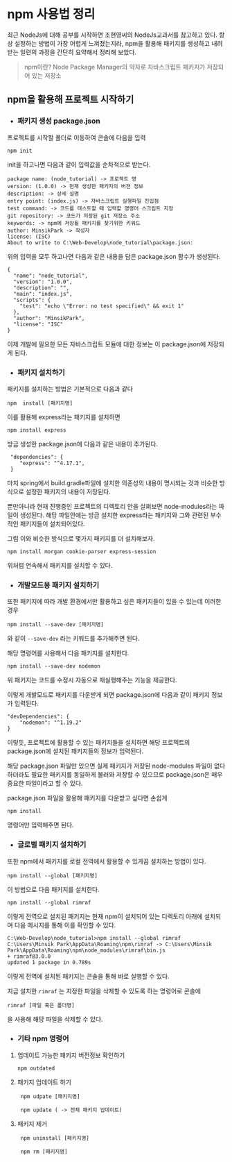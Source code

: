 # npm 사용법 정리

최근 NodeJs에 대해 공부를 시작하면 조현영씨의 NodeJs교과서를 참고하고 있다. 항상 설정하는 방법이 가장 어렵게 느껴졌는지라, npm을 활용해 패키지를 생성하고 내려받는 일련의 과정을 간단히 요약해서 정리해 보았다. 

> npm이란? 
>Node Package Manager의 약자로 자바스크립트 패키지가 저장되어 있는 저장소

## npm을 활용해 프로젝트 시작하기

* ###  패키지 생성 package.json

프로젝트를 시작할 폴더로 이동하여 콘솔에 다음을 입력

    npm init

init을 하고나면 다음과 같이 입력값을 순차적으로 받는다.

```
package name: (node_tutorial) -> 프로젝트 명
version: (1.0.0) -> 현재 생성한 패키지의 버젼 정보
description: -> 상세 설명
entry point: (index.js) -> 자바스크립트 실행파일 진입점
test command: -> 코드를 테스트할 때 입력할 명령어 스크립트 지정
git repository: -> 코드가 저장된 git 저장소 주소
keywords: -> npm에 저장될 패키지를 찾기위한 키워드
author: MinsikPark -> 작성자
license: (ISC)
About to write to C:\Web-Develop\node_tutorial\package.json:
```

위의 입력을 모두 하고나면 다음과 같은 내용을 담은 package.json 함수가 생성된다.

```
{
  "name": "node_tutorial",
  "version": "1.0.0",
  "description": "",
  "main": "index.js",
  "scripts": {
    "test": "echo \"Error: no test specified\" && exit 1"
  },
  "author": "MinsikPark",
  "license": "ISC"
}

```

이제 개발에 필요한 모든 자바스크립트 모듈에 대한 정보는 이 package.json에 저장되게 된다.

* ### 패키지 설치하기

패키지를 설치하는 방법은 기본적으로 다음과 같다

    npm  install [패키지명]

이를 활용해 express라는 패키지를 설치하면

    npm install express

방금 생성한 package.json에 다음과 같은 내용이 추가된다. 

```
 "dependencies": {
    "express": "^4.17.1",
 }
```

마치 spring에서 build.gradle파일에 설치한 의존성의 내용이 명시되는 것과 비슷한 방식으로 설정한 패키지의 내용이 저장된다.

뿐만아니라 현재 진행중인 프로젝트의 디렉토리 안을 살펴보면 node-modules라는 파일이 생성된다. 해당 파일안에는 방금 설치한 express라는 패키지와 그와 관련된 부수적인 패키지들이 설치되어있다.

그럼 이와 비슷한 방식으로 몇가지 패키지를 더 설치해보자.

    npm install morgan cookie-parser express-session

위처럼 연속해서 패키지를 설치할 수 있다. 


* ### 개발모드용 패키지 설치하기
또한 패키지에 따라 개발 환경에서만 활용하고 싶은 패키지들이 있을 수 있는데 이러한 경우 

    npm install --save-dev [패키지명]

와 같이 `--save-dev` 라는 키워드를 추가해주면 된다. 



해당 명령어를 사용해서 다음 패키지를 설치한다.

    npm install --save-dev nodemon

위 패키지는 코드를 수정시 자동으로 재실행해주는  기능을 제공한다. 

이렇게 개발모드로 패키지를 다운받게 되면 package.json에 다음과 같이 패키지 정보가 입력된다. 

    "devDependencies": {
        "nodemon": "^1.19.2"
    }


이렇듯, 프로젝트에 활용할 수 있는 패키지들을 설치하면 해당 프로젝트의 package.json에 설치된 패키지들의 정보가 입력된다.

해당 package.json 파일만 있으면 실제 패키지가 저장된 node-modules 파일이 없다 하더라도 필요한 패키지를 동일하게 불러와 저장할 수 있으므로 package.json은 매우 중요한 파일이라고 할 수 있다.

package.json 파일을 활용해 패키지를 다운받고 싶다면 손쉽게

    npm install

명령어만 입력해주면 된다.

* ### 글로벌 패키지 설치하기

또한 npm에서 패키지를 로컬 전역에서 활용할 수 있게끔 설치하는 방법이 있다.

    npm install --global [패키지명]

이 방법으로 다음 패키지를 설치한다.

    npm install --global rimraf

이렇게 전역으로 설치된 패키지는 현재 npm이 설치되어 있는 디렉토리 아래에 설치되며 다음 메시지를 통해 이를 확인할 수 있다.

    C:\Web-Develop\node_tutorial>npm install --global rimraf
    C:\Users\Minsik Park\AppData\Roaming\npm\rimraf -> C:\Users\Minsik Park\AppData\Roaming\npm\node_modules\rimraf\bin.js
    + rimraf@3.0.0
    updated 1 package in 0.789s

이렇게 전역에 설치된 패키지는 콘솔을 통해 바로 실행할 수 있다. 

지금 설치한 `rimraf` 는 지정한 파일을 삭제할 수 있도록 하는 명령어로 콘솔에

    rimraf [파일 혹은 폴더명]

을 사용해 해당 파일을 삭제할 수 있다.

* ### 기타 npm 명령어

1)  업데이트 가능한 패키지 버전정보 확인하기

        npm outdated

2) 패키지 업데이트 하기

        npm udpate [패키지명]

        npm update ( -> 전체 패키지 업데이트)

3) 패키지 제거

        npm uninstall [패키지명]
        
        npm rm [패키지명]
    